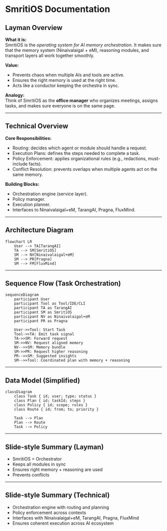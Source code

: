 # SmritiOS Documentation

## Layman Overview
**What it is:**  
SmritiOS is the *operating system for AI memory orchestration*. It makes sure that the memory system (Ninaivalaigal + eM), reasoning modules, and transport layers all work together smoothly.

**Value:**  
- Prevents chaos when multiple AIs and tools are active.  
- Ensures the right memory is used at the right time.  
- Acts like a conductor keeping the orchestra in sync.

**Analogy:**  
Think of SmritiOS as the **office manager** who organizes meetings, assigns tasks, and makes sure everyone is on the same page.

---

## Technical Overview
**Core Responsibilities:**  
- Routing: decides which agent or module should handle a request.  
- Execution Plans: defines the steps needed to complete a task.  
- Policy Enforcement: applies organizational rules (e.g., redactions, must-include facts).  
- Conflict Resolution: prevents overlaps when multiple agents act on the same memory.

**Building Blocks:**  
- Orchestration engine (service layer).  
- Policy manager.  
- Execution planner.  
- Interfaces to Ninaivalaigal+eM, TarangAI, Pragna, FluxMind.

---

## Architecture Diagram
```mermaid
flowchart LR
    User --> TA[TarangAI]
    TA --> SM[SmritiOS]
    SM --> NV[Ninaivalaigal+eM]
    SM --> PR[Pragna]
    SM --> FM[FluxMind]
```

---

## Sequence Flow (Task Orchestration)
```mermaid
sequenceDiagram
    participant User
    participant Tool as Tool/IDE/CLI
    participant TA as TarangAI
    participant SM as SmritiOS
    participant NV as Ninaivalaigal+eM
    participant PR as Pragna

    User->>Tool: Start Task
    Tool->>TA: Emit task signal
    TA->>SM: Forward request
    SM->>NV: Request aligned memory
    NV-->>SM: Memory bundle
    SM->>PR: Request higher reasoning
    PR-->>SM: Suggested insights
    SM-->>Tool: Coordinated plan with memory + reasoning
```

---

## Data Model (Simplified)
```mermaid
classDiagram
    class Task { id; user; type; status }
    class Plan { id; taskId; steps }
    class Policy { id; scope; rules }
    class Route { id; from; to; priority }

    Task --> Plan
    Plan --> Route
    Task --> Policy
```

---

## Slide-style Summary (Layman)
- SmritiOS = Orchestrator  
- Keeps all modules in sync  
- Ensures right memory + reasoning are used  
- Prevents conflicts  

---

## Slide-style Summary (Technical)
- Orchestration engine with routing and planning  
- Policy enforcement across contexts  
- Interfaces with Ninaivalaigal+eM, TarangAI, Pragna, FluxMind  
- Ensures coherent execution across AI ecosystem  
